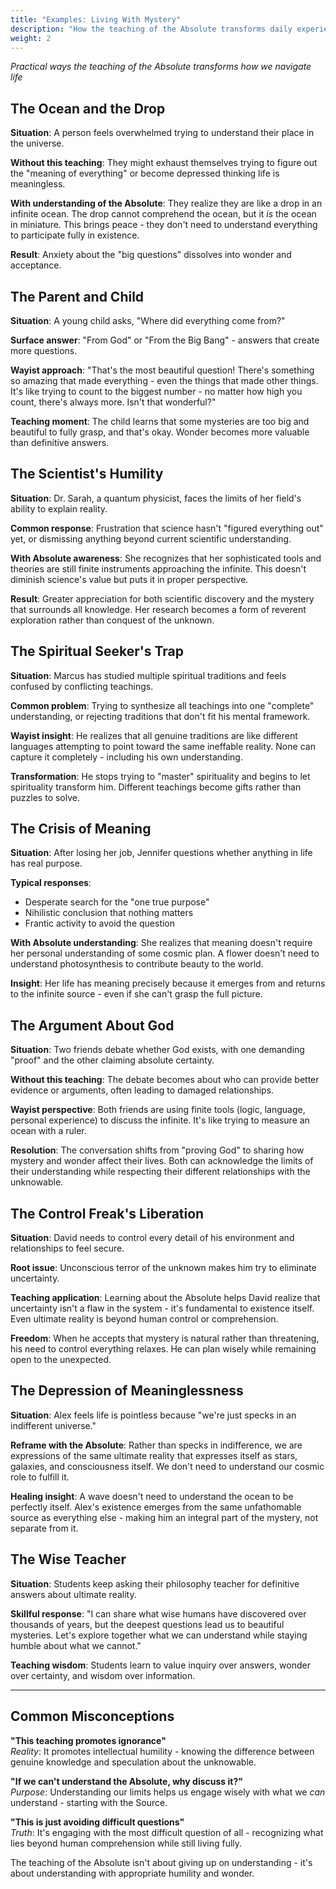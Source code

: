 ```yaml
---
title: "Examples: Living With Mystery"
description: "How the teaching of the Absolute transforms daily experience"
weight: 2
---
```


*Practical ways the teaching of the Absolute transforms how we navigate life*

## The Ocean and the Drop

**Situation**: A person feels overwhelmed trying to understand their place in the universe.

**Without this teaching**: They might exhaust themselves trying to figure out the "meaning of everything" or become depressed thinking life is meaningless.

**With understanding of the Absolute**: They realize they are like a drop in an infinite ocean. The drop cannot comprehend the ocean, but it *is* the ocean in miniature. This brings peace - they don't need to understand everything to participate fully in existence.

**Result**: Anxiety about the "big questions" dissolves into wonder and acceptance.

## The Parent and Child

**Situation**: A young child asks, "Where did everything come from?"

**Surface answer**: "From God" or "From the Big Bang" - answers that create more questions.

**Wayist approach**: "That's the most beautiful question! There's something so amazing that made everything - even the things that made other things. It's like trying to count to the biggest number - no matter how high you count, there's always more. Isn't that wonderful?"

**Teaching moment**: The child learns that some mysteries are too big and beautiful to fully grasp, and that's okay. Wonder becomes more valuable than definitive answers.

## The Scientist's Humility

**Situation**: Dr. Sarah, a quantum physicist, faces the limits of her field's ability to explain reality.

**Common response**: Frustration that science hasn't "figured everything out" yet, or dismissing anything beyond current scientific understanding.

**With Absolute awareness**: She recognizes that her sophisticated tools and theories are still finite instruments approaching the infinite. This doesn't diminish science's value but puts it in proper perspective.

**Result**: Greater appreciation for both scientific discovery and the mystery that surrounds all knowledge. Her research becomes a form of reverent exploration rather than conquest of the unknown.

## The Spiritual Seeker's Trap

**Situation**: Marcus has studied multiple spiritual traditions and feels confused by conflicting teachings.

**Common problem**: Trying to synthesize all teachings into one "complete" understanding, or rejecting traditions that don't fit his mental framework.

**Wayist insight**: He realizes that all genuine traditions are like different languages attempting to point toward the same ineffable reality. None can capture it completely - including his own understanding.

**Transformation**: He stops trying to "master" spirituality and begins to let spirituality transform him. Different teachings become gifts rather than puzzles to solve.

## The Crisis of Meaning

**Situation**: After losing her job, Jennifer questions whether anything in life has real purpose.

**Typical responses**: 
- Desperate search for the "one true purpose"
- Nihilistic conclusion that nothing matters
- Frantic activity to avoid the question

**With Absolute understanding**: She realizes that meaning doesn't require her personal understanding of some cosmic plan. A flower doesn't need to understand photosynthesis to contribute beauty to the world.

**Insight**: Her life has meaning precisely because it emerges from and returns to the infinite source - even if she can't grasp the full picture.

## The Argument About God

**Situation**: Two friends debate whether God exists, with one demanding "proof" and the other claiming absolute certainty.

**Without this teaching**: The debate becomes about who can provide better evidence or arguments, often leading to damaged relationships.

**Wayist perspective**: Both friends are using finite tools (logic, language, personal experience) to discuss the infinite. It's like trying to measure an ocean with a ruler.

**Resolution**: The conversation shifts from "proving God" to sharing how mystery and wonder affect their lives. Both can acknowledge the limits of their understanding while respecting their different relationships with the unknowable.

## The Control Freak's Liberation

**Situation**: David needs to control every detail of his environment and relationships to feel secure.

**Root issue**: Unconscious terror of the unknown makes him try to eliminate uncertainty.

**Teaching application**: Learning about the Absolute helps David realize that uncertainty isn't a flaw in the system - it's fundamental to existence itself. Even ultimate reality is beyond human control or comprehension.

**Freedom**: When he accepts that mystery is natural rather than threatening, his need to control everything relaxes. He can plan wisely while remaining open to the unexpected.

## The Depression of Meaninglessness

**Situation**: Alex feels life is pointless because "we're just specks in an indifferent universe."

**Reframe with the Absolute**: Rather than specks in indifference, we are expressions of the same ultimate reality that expresses itself as stars, galaxies, and consciousness itself. We don't need to understand our cosmic role to fulfill it.

**Healing insight**: A wave doesn't need to understand the ocean to be perfectly itself. Alex's existence emerges from the same unfathomable source as everything else - making him an integral part of the mystery, not separate from it.

## The Wise Teacher

**Situation**: Students keep asking their philosophy teacher for definitive answers about ultimate reality.

**Skillful response**: "I can share what wise humans have discovered over thousands of years, but the deepest questions lead us to beautiful mysteries. Let's explore together what we can understand while staying humble about what we cannot."

**Teaching wisdom**: Students learn to value inquiry over answers, wonder over certainty, and wisdom over information.

---

## Common Misconceptions

**"This teaching promotes ignorance"**  
*Reality*: It promotes intellectual humility - knowing the difference between genuine knowledge and speculation about the unknowable.

**"If we can't understand the Absolute, why discuss it?"**  
*Purpose*: Understanding our limits helps us engage wisely with what we *can* understand - starting with the Source.

**"This is just avoiding difficult questions"**  
*Truth*: It's engaging with the most difficult question of all - recognizing what lies beyond human comprehension while still living fully.

The teaching of the Absolute isn't about giving up on understanding - it's about understanding with appropriate humility and wonder.